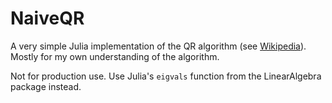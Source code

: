 # NaiveQR

A very simple Julia implementation of the QR algorithm (see [Wikipedia](https://en.wikipedia.org/wiki/QR_algorithm)). Mostly for my own understanding of the algorithm.

Not for production use. Use Julia's `eigvals` function from the LinearAlgebra package instead.
